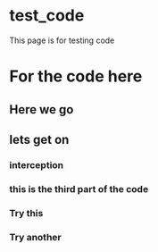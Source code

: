 # test_code
This page is for testing code
# For the code here
## Here we go
## lets get on
### interception
### this is the third part of the code
### Try this
### Try another
